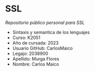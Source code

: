 # SSL
*Repositorio público personal para SSL*

* Sintaxis y semantica de los lenguajes
* Curso: K2051
* Año de cursada: 2023
* Usuario GitHub: CarlosMaico
* Legajo: 2038900
* Apellido: Murga Flores
* Nombre: Carlos Maico
